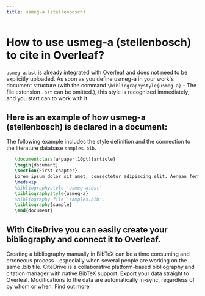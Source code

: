 ```yaml
---
title: usmeg-a (stellenbosch)
---
```


# How to use usmeg-a (stellenbosch) to cite in Overleaf? 
`usmeg-a.bst` is already integrated with Overleaf and does not need to be explicitly uploaded. As soon as you define usmeg-a in your work's document structure (with the command `\bibliographystyle{usmeg-a}` - The file extension `.bst` can be omitted.), this style is recognized immediately, and you start can to work with it.

## Here is an example of how usmeg-a (stellenbosch) is declared in a document:
The following example includes the style definition and the connection to the literature database `samples.bib`.
```tex
   \documentclass[a4paper,10pt]{article}
   \begin{document}
   \section{First chapter}
   Lorem ipsum dolor sit amet, consectetur adipiscing elit. Aenean fermentum justo massa, ut maximus mauris sodales et. Aenean vel elit a erat rhoncus pharetra.
   \medskip
   %bibliographystyle 'usmeg-a.bst'
   \bibliographystyle{usmeg-a}
   %bibliography file 'samples.bib'.
   \bibliography{sample}
   \end{document}
```

## With CiteDrive you can easily create your bibliography and connect it to Overleaf. 
Creating a bibliography manually in BibTeX can be a time consuming and erroneous process - especially when several people are working on the same .bib file. CiteDrive is a collaborative platform-based bibliography and citation manager with native BibTeX support. Export your data straight to Overleaf. Modifications to the data are automatically in-sync, regardless of by whom or when. Find out more